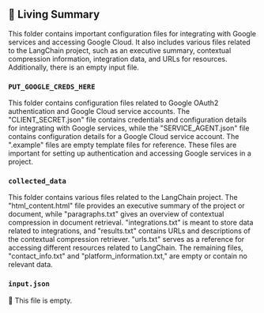 

<!-- Living README Summary -->
## 🌳 Living Summary

This folder contains important configuration files for integrating with Google services and accessing Google Cloud. It also includes various files related to the LangChain project, such as an executive summary, contextual compression information, integration data, and URLs for resources. Additionally, there is an empty input file.


### `PUT_GOOGLE_CREDS_HERE`

This folder contains configuration files related to Google OAuth2 authentication and Google Cloud service accounts. The "CLIENT_SECRET.json" file contains credentials and configuration details for integrating with Google services, while the "SERVICE_AGENT.json" file contains configuration details for a Google Cloud service account. The ".example" files are empty template files for reference. These files are important for setting up authentication and accessing Google services in a project.


### `collected_data`

This folder contains various files related to the LangChain project. The "html_content.html" file provides an executive summary of the project or document, while "paragraphs.txt" gives an overview of contextual compression in document retrieval. "integrations.txt" is meant to store data related to integrations, and "results.txt" contains URLs and descriptions of the contextual compression retriever. "urls.txt" serves as a reference for accessing different resources related to LangChain. The remaining files, "contact_info.txt" and "platform_information.txt," are empty or contain no relevant data.


### `input.json`

📄 This file is empty.

<!-- Living README Summary -->